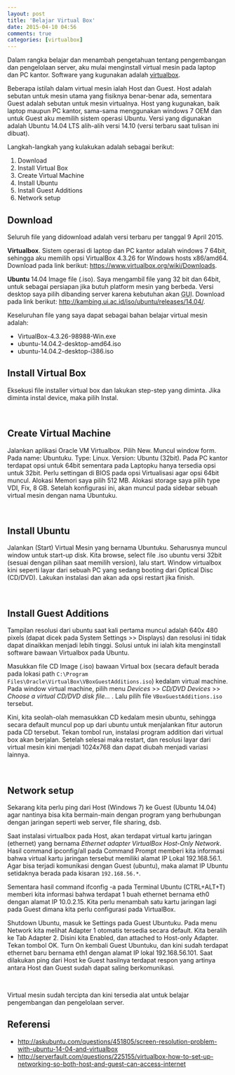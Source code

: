 ```yaml
---
layout: post
title: 'Belajar Virtual Box'
date: 2015-04-10 04:56
comments: true
categories: [virtualbox]
---
```

Dalam rangka belajar dan menambah pengetahuan tentang pengembangan dan
pengelolaan server, aku mulai menginstall virtual mesin pada laptop dan PC
kantor. Software yang kugunakan adalah
[virtualbox](https://www.virtualbox.org/).

Beberapa istilah dalam virtual mesin ialah Host dan Guest. Host adalah sebutan
untuk mesin utama yang fisiknya benar-benar ada, sementara Guest adalah sebutan
untuk mesin virtualnya. Host yang kugunakan, baik laptop maupun PC kantor,
sama-sama menggunakan windows 7 OEM dan untuk Guest aku memilih sistem operasi
Ubuntu. Versi yang digunakan adalah Ubuntu 14.04 LTS alih-alih versi 14.10
(versi terbaru saat tulisan ini dibuat).

Langkah-langkah yang kulakukan adalah sebagai berikut:

1. Download
2. Install Virtual Box
3. Create Virtual Machine
4. Install Ubuntu
5. Install Guest Additions
6. Network setup

## Download
Seluruh file yang didownload adalah versi terbaru per tanggal 9 April 2015.

**Virtualbox**. Sistem operasi di laptop dan PC kantor adalah windows 7 64bit,
sehingga aku memilih opsi VirtualBox 4.3.26 for Windows hosts x86/amd64.
Download pada link berikut: https://www.virtualbox.org/wiki/Downloads.

**Ubuntu** 14.04 Image file (.iso). Saya mengambil file yang 32 bit dan 64bit,
untuk sebagai persiapan jika butuh platform mesin yang berbeda. Versi desktop
saya pilih dibanding server karena kebutuhan akan <abbr title="Graphical user
interface">GUI</abbr>. Download pada link berikut:
http://kambing.ui.ac.id/iso/ubuntu/releases/14.04/.

Keseluruhan file yang saya dapat sebagai bahan belajar virtual mesin adalah:

 - VirtualBox-4.3.26-98988-Win.exe
 - ubuntu-14.04.2-desktop-amd64.iso
 - ubuntu-14.04.2-desktop-i386.iso


## Install Virtual Box
Eksekusi file installer virtual box dan lakukan step-step yang diminta. Jika
diminta instal device, maka pilih Instal.

<img cloudinary="ijortengab.id/screenshot-1.jpg">

<img cloudinary="ijortengab.id/screenshot-2.jpg">

<img cloudinary="ijortengab.id/screenshot-3.jpg">

<img cloudinary="ijortengab.id/screenshot-4.jpg">

<img cloudinary="ijortengab.id/screenshot-5.jpg">

<img cloudinary="ijortengab.id/screenshot-6.jpg">

<img cloudinary="ijortengab.id/screenshot-7.jpg">

<img cloudinary="ijortengab.id/screenshot-8.jpg">

<img cloudinary="ijortengab.id/screenshot-9.jpg">

<img cloudinary="ijortengab.id/screenshot-10.jpg">

## Create Virtual Machine

Jalankan aplikasi Oracle VM Virtualbox. Pilih New. Muncul window form. Pada
name: Ubuntuku. Type: Linux. Version: Ubuntu (32bit). Pada PC kantor terdapat
opsi untuk 64bit sementara pada Laptopku hanya tersedia opsi untuk 32bit.
Perlu settingan di BIOS pada opsi Virtualisasi agar opsi 64bit muncul.
Alokasi Memori saya pilih 512 MB. Alokasi storage saya pilih type VDI, Fix,
8 GB. Setelah konfigurasi ini, akan muncul pada sidebar sebuah virtual mesin
dengan nama Ubuntuku.

<img cloudinary="ijortengab.id/screenshot-11.jpg">

<img cloudinary="ijortengab.id/screenshot-13b.jpg">

<img cloudinary="ijortengab.id/screenshot-14.jpg">

<img cloudinary="ijortengab.id/screenshot-15.jpg">

<img cloudinary="ijortengab.id/screenshot-16.jpg">


## Install Ubuntu
Jalankan (Start) Virtual Mesin yang bernama Ubuntuku. Seharusnya muncul window
untuk start-up disk. Kita browse, select file .iso ubuntu versi 32bit (sesuai
dengan pilihan saat memilih version), lalu start. Window virtualbox kini
seperti layar dari sebuah PC yang sedang booting dari Optical Disc (CD/DVD).
Lakukan instalasi dan akan ada opsi restart jika finish.

<img cloudinary="ijortengab.id/screenshot-17.jpg">

<img cloudinary="ijortengab.id/screenshot-18.jpg">

<img cloudinary="ijortengab.id/screenshot-19.jpg">

<img cloudinary="ijortengab.id/ubuntuku1.png">

<img cloudinary="ijortengab.id/ubuntuku2.png">

<img cloudinary="ijortengab.id/ubuntuku3.png">

<img cloudinary="ijortengab.id/ubuntuku4.png">

<img cloudinary="ijortengab.id/ubuntuku5.png">

<img cloudinary="ijortengab.id/ubuntuku7.png">

<img cloudinary="ijortengab.id/ubuntuku6.png">

<img cloudinary="ijortengab.id/ubuntuku8.png">

<img cloudinary="ijortengab.id/ubuntuku9.png">

<img cloudinary="ijortengab.id/ubuntuku10.png">

<img cloudinary="ijortengab.id/ubuntuku11.png">

## Install Guest Additions

Tampilan resolusi dari ubuntu saat kali pertama muncul adalah 640x 480 pixels
(dapat dicek pada System Settings >> Displays) dan resolusi ini tidak dapat
dinaikkan menjadi lebih tinggi. Solusi untuk ini ialah kita menginstall
software bawaan Virtualbox pada Ubuntu.

Masukkan file CD Image (.iso) bawaan Virtual box (secara default berada pada
lokasi path `C:\Program Files\Oracle\VirtualBox\VBoxGuestAdditions.iso`) kedalam
virtual machine. Pada window virtual machine, pilih menu
*Devices* >> *CD/DVD Devices* >> *Choose a virtual CD/DVD disk file...* .
Lalu pilih file `VBoxGuestAdditions.iso` tersebut.

Kini, kita seolah-olah memasukkan CD kedalam mesin ubuntu, sehingga secara
default muncul pop up dari ubuntu untuk menjalankan fitur autorun pada CD
tersebut. Tekan tombol run, instalasi program addition dari virtual box akan
berjalan. Setelah selesai maka restart, dan resolusi layar dari virtual mesin
kini menjadi 1024x768 dan dapat diubah menjadi variasi lainnya.

<img cloudinary="ijortengab.id/ubuntuku12.png">

<img cloudinary="ijortengab.id/ubuntuku13.png">

<img cloudinary="ijortengab.id/screenshot-20.jpg">

<img cloudinary="ijortengab.id/ubuntuku14.png">

<img cloudinary="ijortengab.id/ubuntuku15.png">

<img cloudinary="ijortengab.id/ubuntuku16.png">

<img cloudinary="ijortengab.id/ubuntuku17.png">

<img cloudinary="ijortengab.id/ubuntuku18.png">

<img cloudinary="ijortengab.id/ubuntuku19.png">

## Network setup

Sekarang kita perlu ping dari Host (Windows 7) ke Guest (Ubuntu 14.04) agar
nantinya bisa kita bermain-main dengan program yang berhubungan dengan jaringan
seperti web server, file sharing, dsb.

Saat instalasi virtualbox pada Host, akan terdapat virtual kartu jaringan
(ethernet) yang bernama *Ethernet adapter VirtualBox Host-Only Network*. Hasil
command ipconfig/all pada Command Prompt memberi kita informasi bahwa virtual
kartu jaringan tersebut memiliki alamat IP Lokal 192.168.56.1. Agar bisa terjadi
komunikasi dengan Guest (ubuntu), maka alamat IP Ubuntu setidaknya berada pada
kisaran `192.168.56.*`.

Sementara hasil command ifconfig -a pada Terminal Ubuntu (CTRL+ALT+T) memberi
kita informasi bahwa terdapat 1 buah ethernet bernama eth0 dengan alamat
IP 10.0.2.15. Kita perlu menambah satu kartu jaringan lagi pada Guest dimana
kita perlu configurasi pada VirtualBox.

Shutdown Ubuntu, masuk ke Settings pada Guest Ubuntuku. Pada menu Network kita
melihat Adapter 1 otomatis tersedia secara default. Kita beralih ke
Tab Adapter 2. Disini kita Enabled, dan attached to Host-only Adapter. Tekan
tombol OK. Turn On kembali Guest Ubuntuku, dan kini sudah terdapat ethernet baru
bernama eth1 dengan alamat IP lokal 192.168.56.101. Saat dilakukan ping dari
Host ke Guest hasilnya terdapat respon yang artinya antara Host dan Guest sudah
dapat saling berkomunikasi.

<img cloudinary="ijortengab.id/screenshot-21.jpg">

<img cloudinary="ijortengab.id/806568-screenshot-from-2015-04-10-11_07_03.png">

<img cloudinary="ijortengab.id/screenshot-22.jpg">

<img cloudinary="ijortengab.id/screenshot-23.jpg">

<img cloudinary="ijortengab.id/705600-screenshot-from-2015-04-10-11_45_08.png">

<img cloudinary="ijortengab.id/screenshot-24.jpg">

Virtual mesin sudah tercipta dan kini tersedia alat untuk belajar pengembangan
dan pengelolaan server.

## Referensi

 - http://askubuntu.com/questions/451805/screen-resolution-problem-with-ubuntu-14-04-and-virtualbox
 - http://serverfault.com/questions/225155/virtualbox-how-to-set-up-networking-so-both-host-and-guest-can-access-internet
